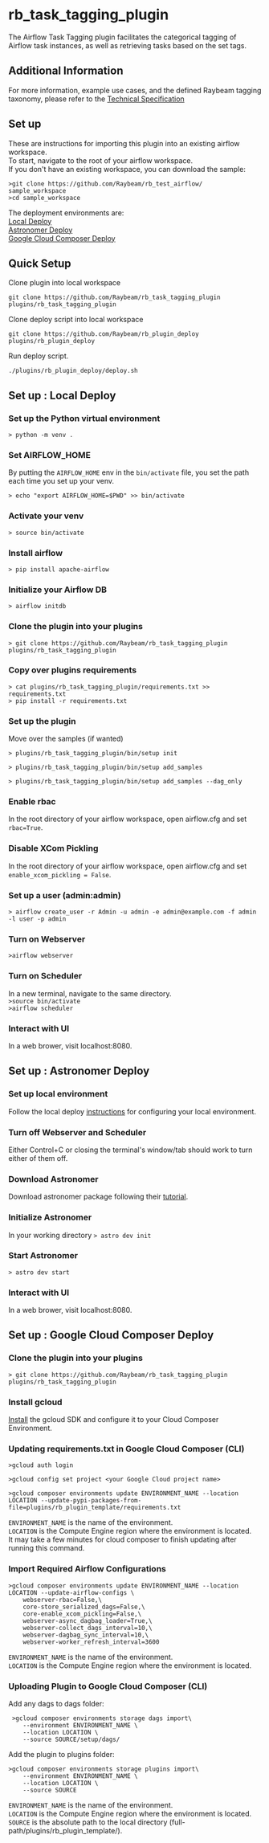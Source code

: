 # rb_task_tagging_plugin
The Airflow Task Tagging plugin facilitates the categorical tagging of Airflow task instances, as well as retrieving tasks based on the set tags.

## Additional Information
For more information, example use cases, and the defined Raybeam tagging taxonomy, please refer to the [Technical Specification](https://docs.google.com/document/d/1EYQctRNgWQ2hbZlUxEDEzv3hKL4LsujoO57oV4BcUCs/edit?usp=sharing)

## Set up
These are instructions for importing this plugin into an existing airflow workspace.  
To start, navigate to the root of your airflow workspace.  
If you don't have an existing workspace, you can download the sample:  
```
>git clone https://github.com/Raybeam/rb_test_airflow/ sample_workspace
>cd sample_workspace
```
  
The deployment environments are:  
[Local Deploy](#set-up--local-deploy)  
[Astronomer Deploy](#set-up--astronomer-deploy)  
[Google Cloud Composer Deploy](#set-up--google-cloud-composer-deploy)  

## Quick Setup
Clone plugin into local workspace  
```
git clone https://github.com/Raybeam/rb_task_tagging_plugin plugins/rb_task_tagging_plugin
```  
  
Clone deploy script into local workspace  
```
git clone https://github.com/Raybeam/rb_plugin_deploy plugins/rb_plugin_deploy
```  
  
Run deploy script.  
```
./plugins/rb_plugin_deploy/deploy.sh
```
  
## Set up : Local Deploy

### Set up the Python virtual environment
`> python -m venv .`

### Set AIRFLOW_HOME
By putting the `AIRFLOW_HOME` env in the `bin/activate` file, you set the path each time you set up your venv.

`> echo "export AIRFLOW_HOME=$PWD" >> bin/activate`

### Activate your venv
`> source bin/activate`

### Install airflow
`> pip install apache-airflow`

### Initialize your Airflow DB
`> airflow initdb`

### Clone the plugin into your plugins
`> git clone https://github.com/Raybeam/rb_task_tagging_plugin plugins/rb_task_tagging_plugin`

### Copy over plugins requirements
`> cat plugins/rb_task_tagging_plugin/requirements.txt >> requirements.txt`  
`> pip install -r requirements.txt`

### Set up the plugin
Move over the samples (if wanted)

`> plugins/rb_task_tagging_plugin/bin/setup init`

`> plugins/rb_task_tagging_plugin/bin/setup add_samples`

`> plugins/rb_task_tagging_plugin/bin/setup add_samples --dag_only`

### Enable rbac
In the root directory of your airflow workspace, open airflow.cfg and set `rbac=True`.

### Disable XCom Pickling
In the root directory of your airflow workspace, open airflow.cfg and set `enable_xcom_pickling = False`.

### Set up a user (admin:admin)
`> airflow create_user -r Admin -u admin -e admin@example.com -f admin -l user -p admin`

### Turn on Webserver
`>airflow webserver`

### Turn on Scheduler
In a new terminal, navigate to the same directory.  
`>source bin/activate`  
`>airflow scheduler`  

### Interact with UI
In a web brower, visit localhost:8080.  

## Set up : Astronomer Deploy
### Set up local environment
Follow the local deploy [instructions](#set-up--local-deploy) for configuring your local environment.  

### Turn off Webserver and Scheduler
Either Control+C or closing the terminal's window/tab should work to turn either of them off. 

### Download Astronomer
Download astronomer package following their [tutorial](https://www.astronomer.io/docs/cli-getting-started/).

### Initialize Astronomer
In your working directory
`> astro dev init`

### Start Astronomer
`> astro dev start`
  
### Interact with UI
In a web brower, visit localhost:8080.

## Set up : Google Cloud Composer Deploy

### Clone the plugin into your plugins
`> git clone https://github.com/Raybeam/rb_task_tagging_plugin plugins/rb_task_tagging_plugin`

### Install gcloud 
[Install](https://cloud.google.com/sdk/docs/quickstarts) the gcloud SDK and configure it to your Cloud Composer Environment.

### Updating requirements.txt in Google Cloud Composer (CLI)
`>gcloud auth login`  

`>gcloud config set project <your Google Cloud project name>`  

`>gcloud composer environments update ENVIRONMENT_NAME --location LOCATION --update-pypi-packages-from-file=plugins/rb_plugin_template/requirements.txt`  

`ENVIRONMENT_NAME` is the name of the environment.  
`LOCATION` is the Compute Engine region where the environment is located.  
It may take a few minutes for cloud composer to finish updating after running this command.

### Import Required Airflow Configurations
```
>gcloud composer environments update ENVIRONMENT_NAME --location LOCATION --update-airflow-configs \  
	webserver-rbac=False,\  
	core-store_serialized_dags=False,\  
	core-enable_xcom_pickling=False,\  
	webserver-async_dagbag_loader=True,\  
	webserver-collect_dags_interval=10,\  
	webserver-dagbag_sync_interval=10,\  
	webserver-worker_refresh_interval=3600
```  

`ENVIRONMENT_NAME` is the name of the environment.  
`LOCATION` is the Compute Engine region where the environment is located.  


### Uploading Plugin to Google Cloud Composer (CLI)
Add any dags to dags folder:  
```
 >gcloud composer environments storage dags import\  
    --environment ENVIRONMENT_NAME \
    --location LOCATION \
    --source SOURCE/setup/dags/
```  

Add the plugin to plugins folder:  
```
>gcloud composer environments storage plugins import\
    --environment ENVIRONMENT_NAME \
    --location LOCATION \
    --source SOURCE
```    

`ENVIRONMENT_NAME` is the name of the environment.  
`LOCATION` is the Compute Engine region where the environment is located.  
`SOURCE` is the absolute path to the local directory (full-path/plugins/rb_plugin_template/).  
